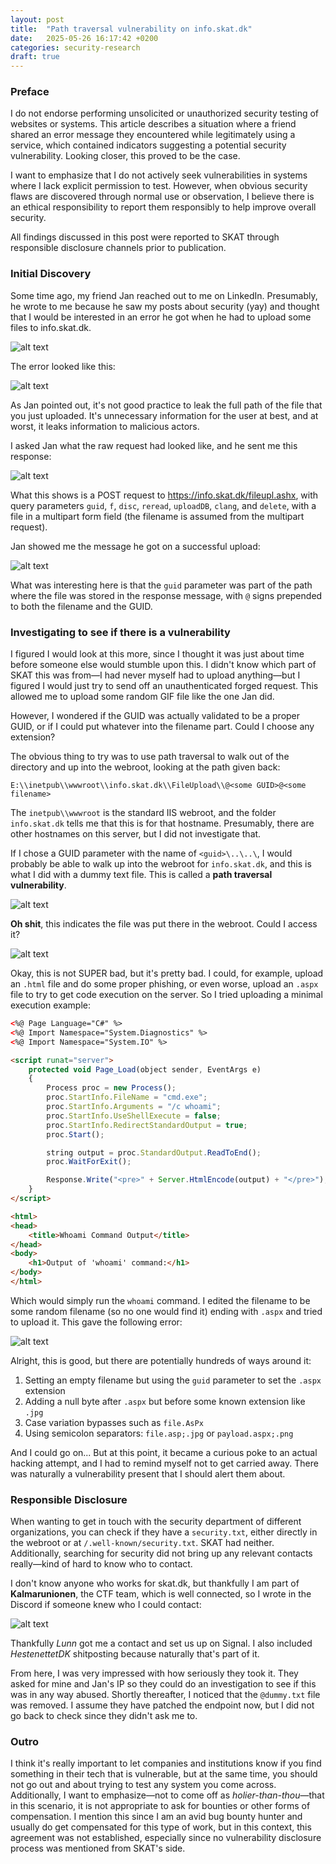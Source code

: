 ```yaml
---
layout: post
title:  "Path traversal vulnerability on info.skat.dk"
date:   2025-05-26 16:17:42 +0200
categories: security-research
draft: true
---
```

### Preface
I do not endorse performing unsolicited or unauthorized security testing of websites or systems. This article describes a situation where a friend shared an error message they encountered while legitimately using a service, which contained indicators suggesting a potential security vulnerability. Looking closer, this proved to be the case.

I want to emphasize that I do not actively seek vulnerabilities in systems where I lack explicit permission to test. However, when obvious security flaws are discovered through normal use or observation, I believe there is an ethical responsibility to report them responsibly to help improve overall security.

All findings discussed in this post were reported to SKAT through responsible disclosure channels prior to publication.

### Initial Discovery
Some time ago, my friend Jan reached out to me on LinkedIn. Presumably, he wrote to me because he saw my posts about security (yay) and thought that I would be interested in an error he got when he had to upload some files to info.skat.dk.

![alt text](herankgjealjnfleajnf.png)

The error looked like this:

![alt text](hgeiarlgnealingiaelu.png)

As Jan pointed out, it's not good practice to leak the full path of the file that you just uploaded. It's unnecessary information for the user at best, and at worst, it leaks information to malicious actors.

I asked Jan what the raw request had looked like, and he sent me this response:

![alt text](attahcahjas.png)

What this shows is a POST request to https://info.skat.dk/fileupl.ashx, with query parameters `guid`, `f`, `disc`, `reread`, `uploadDB`, `clang`, and `delete`, with a file in a multipart form field (the filename is assumed from the multipart request).

Jan showed me the message he got on a successful upload:

![alt text](geageafdeafeafeaefaf.png)

What was interesting here is that the `guid` parameter was part of the path where the file was stored in the response message, with `@` signs prepended to both the filename and the GUID.

### Investigating to see if there is a vulnerability
I figured I would look at this more, since I thought it was just about time before someone else would stumble upon this. I didn't know which part of SKAT this was from—I had never myself had to upload anything—but I figured I would just try to send off an unauthenticated forged request. This allowed me to upload some random GIF file like the one Jan did.

However, I wondered if the GUID was actually validated to be a proper GUID, or if I could put whatever into the filename part. Could I choose any extension? 

The obvious thing to try was to use path traversal to walk out of the directory and up into the webroot, looking at the path given back:

    E:\\inetpub\\wwwroot\\info.skat.dk\\FileUpload\\@<some GUID>@<some filename>

The `inetpub\\wwwroot` is the standard IIS webroot, and the folder `info.skat.dk` tells me that this is for that hostname. Presumably, there are other hostnames on this server, but I did not investigate that. 

If I chose a GUID parameter with the name of `<guid>\..\..\`, I would probably be able to walk up into the webroot for `info.skat.dk`, and this is what I did with a dummy text file. This is called a **path traversal vulnerability**.

![alt text](dummy.png)

**Oh shit**, this indicates the file was put there in the webroot. Could I access it?

![alt text](dummy2.png)

Okay, this is not SUPER bad, but it's pretty bad. I could, for example, upload an `.html` file and do some proper phishing, or even worse, upload an `.aspx` file to try to get code execution on the server. So I tried uploading a minimal execution example:


```aspx
<%@ Page Language="C#" %>
<%@ Import Namespace="System.Diagnostics" %>
<%@ Import Namespace="System.IO" %>

<script runat="server">
    protected void Page_Load(object sender, EventArgs e)
    {
        Process proc = new Process();
        proc.StartInfo.FileName = "cmd.exe";
        proc.StartInfo.Arguments = "/c whoami";
        proc.StartInfo.UseShellExecute = false;
        proc.StartInfo.RedirectStandardOutput = true;
        proc.Start();

        string output = proc.StandardOutput.ReadToEnd();
        proc.WaitForExit();

        Response.Write("<pre>" + Server.HtmlEncode(output) + "</pre>");
    }
</script>

<html>
<head>
    <title>Whoami Command Output</title>
</head>
<body>
    <h1>Output of 'whoami' command:</h1>
</body>
</html>
```

Which would simply run the `whoami` command. I edited the filename to be some random filename (so no one would find it) ending with `.aspx` and tried to upload it. This gave the following error:

![alt text](aspxerror.png)

Alright, this is good, but there are potentially hundreds of ways around it:
1. Setting an empty filename but using the `guid` parameter to set the `.aspx` extension
2. Adding a null byte after `.aspx` but before some known extension like `.jpg`
3. Case variation bypasses such as `file.AsPx`
4. Using semicolon separators: `file.asp;.jpg` or `payload.aspx;.png`

And I could go on... But at this point, it became a curious poke to an actual hacking attempt, and I had to remind myself not to get carried away. There was naturally a vulnerability present that I should alert them about.

### Responsible Disclosure
When wanting to get in touch with the security department of different organizations, you can check if they have a `security.txt`, either directly in the webroot or at `/.well-known/security.txt`. SKAT had neither. Additionally, searching for security did not bring up any relevant contacts really—kind of hard to know who to contact.

I don't know anyone who works for skat.dk, but thankfully I am part of **Kalmarunionen**, the CTF team, which is well connected, so I wrote in the Discord if someone knew who I could contact:

![alt text](disdcosod.png)

Thankfully *Lunn* got me a contact and set us up on Signal. I also included *HestenettetDK* shitposting because naturally that's part of it.

From here, I was very impressed with how seriously they took it. They asked for mine and Jan's IP so they could do an investigation to see if this was in any way abused. Shortly thereafter, I noticed that the `@dummy.txt` file was removed. I assume they have patched the endpoint now, but I did not go back to check since they didn't ask me to. 

### Outro
I think it's really important to let companies and institutions know if you find something in their tech that is vulnerable, but at the same time, you should not go out and about trying to test any system you come across. Additionally, I want to emphasize—not to come off as *holier-than-thou*—that in this scenario, it is not appropriate to ask for bounties or other forms of compensation. I mention this since I am an avid bug bounty hunter and usually do get compensated for this type of work, but in this context, this agreement was not established, especially since no vulnerability disclosure process was mentioned from SKAT's side.
